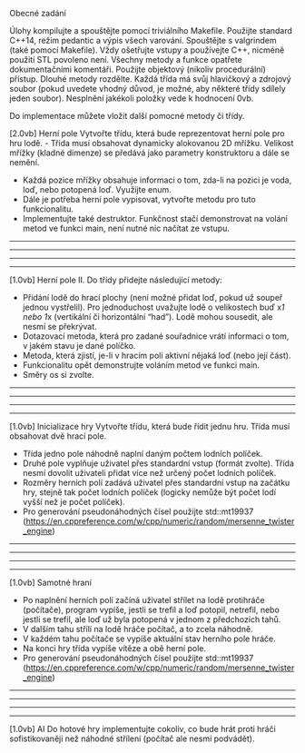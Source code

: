 Obecné zadání 

Úlohy kompilujte a spouštějte pomocí triviálního Makefile. Použijte standard C++14, režim pedantic a výpis všech varování. Spouštějte s valgrindem (také pomocí Makefile).
Vždy ošetřujte vstupy a používejte C++, nicméně použití STL povoleno není. Všechny metody a funkce opatřete dokumentačními komentáři. Použijte objektový (nikoliv procedurální) přístup. Dlouhé metody rozdělte. Každá třída má svůj hlavičkový a zdrojový soubor (pokud uvedete vhodný důvod, je možné, aby některé třídy sdílely jeden soubor).
Nesplnění jakékoli položky vede k hodnocení 0vb. 

Do implementace můžete vložit další pomocné metody či třídy.


[2.0vb] Herní pole
Vytvořte třídu, která bude reprezentovat herní pole pro hru lodě. - Třída musí obsahovat dynamicky alokovanou 2D mřížku. Velikost mřížky (kladné dimenze) se předává jako parametry konstruktoru a dále se nemění.
- Každá pozice mřížky obsahuje informaci o tom, zda-li na pozici je voda, loď, nebo potopená loď. Využijte enum.
- Dále je potřeba herní pole vypisovat, vytvořte metodu pro tuto funkcionalitu.
- Implementujte také destruktor.
Funkčnost stačí demonstrovat na volání metod ve funkci main, není nutné nic načítat ze vstupu. 

-------------------------------------------------
-------------------------------------------------
-------------------------------------------------
-------------------------------------------------

[1.0vb] Herní pole II.
Do třídy přidejte následující metody:
- Přidání lodě do hrací plochy (není možné přidat loď, pokud už soupeř jednou vystřelil). Pro jednoduchost uvažujte lodě o velikostech buď x*1 nebo 1*x (vertikální či horizontální “had”). Lodě mohou sousedit, ale nesmí se překrývat.
- Dotazovací metoda, která pro zadané souřadnice vrátí informaci o tom, v jakém stavu je dané políčko.
- Metoda, která zjistí, je-li v hracím poli aktivní nějaká loď (nebo její část).
- Funkcionalitu opět demonstrujte voláním metod ve funkci main.
- Směry os si zvolte.

-------------------------------------------------
-------------------------------------------------
-------------------------------------------------
-------------------------------------------------

[1.0vb] Inicializace hry
Vytvořte třídu, která bude řídit jednu hru. Třída musí obsahovat dvě hrací pole. 
- Třída jedno pole náhodně naplní daným počtem lodních políček.
- Druhé pole vyplňuje uživatel přes standardní vstup (formát zvolte). Třída nesmí dovolit uživateli přidat více než určený počet lodních políček.
- Rozměry herních polí zadává uživatel přes standardní vstup na začátku hry, stejně tak počet lodních políček (logicky nemůže být počet lodí vyšší než je počet políček).
- Pro generování pseudonáhodných čísel použijte std::mt19937 (https://en.cppreference.com/w/cpp/numeric/random/mersenne_twister_engine)

-------------------------------------------------
-------------------------------------------------
-------------------------------------------------
-------------------------------------------------

[1.0vb] Samotné hraní
- Po naplnění herních polí začíná uživatel střílet na lodě protihráče (počítače), program vypíše, jestli se trefil a loď potopil, netrefil, nebo jestli se trefil, ale loď už byla potopená v jednom z předchozích tahů.
- V dalším tahu střílí na lodě hráče počítač, a to zcela náhodně.
- V každém tahu počítače se vypíše aktuální stav herního pole hráče.
- Na konci hry třída vypíše vítěze a obě herní pole.
- Pro generování pseudonáhodných čísel použijte std::mt19937 (https://en.cppreference.com/w/cpp/numeric/random/mersenne_twister_engine)

-------------------------------------------------
-------------------------------------------------
-------------------------------------------------
-------------------------------------------------

[1.0vb] AI
Do hotové hry implementujte cokoliv, co bude hrát proti hráči sofistikovaněji než náhodné střílení (počítač ale nesmí podvádět).